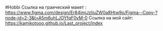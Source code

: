 #Hobbi
Ссылка на граический макет : https://www.figma.com/design/Er84imjJzliuZW0a8Htw9o/Figma--Copy-?node-id=2-3&t=A5m6uhLJOYfqF0vM-0
Ссылка на мой сайт: https://kamikotooo.github.io/Last_project/Index
